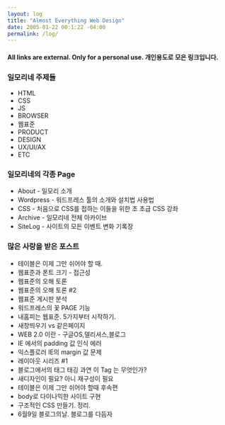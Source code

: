 ```yaml
---
layout: log
title: "Almost Everything Web Design"
date: 2005-01-22 00:1:22 -04:00
permalink: /log/
---
```


#### All links are external.  Only for a personal use.  개인용도로 모은 링크입니다.


### 일모리네  주제들

- HTML
- CSS
- JS
- BROWSER
- 웹표준
- PRODUCT
- DESIGN
- UX/UI/AX
- ETC

### 일모리네의 각종 Page

- About -  일모리 소개
- Wordpress -  워드프레스 툴의 소개와 설치법 사용법
- CSS -  처음으로 CSS를 접하는 이들을 위한 초 초급 CSS 강좌
- Archive -  일모리네 전체 아카이브
- SiteLog - 사이트의 모든 이벤트 변화 기록장

### 많은 사랑을 받은 포스트

- 테이블은 이제 그만 쉬어야 할 때.
- 웹표준과 폰트 크기 - 접근성
- 웹표준의 오해 토론
- 웹표준의 오해 토론 #2
- 웹표준 게시판 분석
- 워드프레스의 꽃 PAGE 기능
- 내홈피는 웹표준. 5가지부터 시작하기.
- 새창띄우기 vs 같은페이지
- WEB 2.0 이란 -  구글OS,델리셔스,블로그
- IE 에서의 padding 값 인식 에러
- 익스플로러 IE의 margin 값 문제
- 레이아웃 시리즈 #1
- 블로그에서의 태그 태깅 과연 이 Tag 는 무엇인가?
- 새디자인이 필요? 아니 재구성이 필요
- 테이블은 이제 그만 쉬어야 할때 후속편
- body로 다이나믹한 사이트 구현
- 구조적인 CSS 만들기. 정리.
- 6월9일 블로그의날. 블로그를 다듬자

